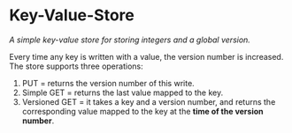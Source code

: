 # Key-Value-Store
*A simple key-value store for storing integers and a global version.*

Every time any key is written with a value, the version number is increased.
The store supports three operations:
1. PUT = returns the version number of this write.
2. Simple GET = returns the last value mapped to the key.
3. Versioned GET = it takes a key and a version number, and returns the corresponding value mapped to the key at the **time of the version number**. 

